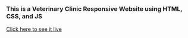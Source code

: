 ### This is a Veterinary Clinic Responsive Website using HTML, CSS, and JS

[Click here to see it live](https://hrodriguez007.github.io/noble-paws-clinic-responsive-site/)

